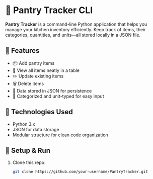 # 🥫 Pantry Tracker CLI

**Pantry Tracker** is a command-line Python application that helps you manage your kitchen inventory efficiently. Keep track of items, their categories, quantities, and units—all stored locally in a JSON file.

## 🚀 Features

- 📦 Add pantry items
- 👀 View all items neatly in a table
- ✏️ Update existing items
- 🗑️ Delete items
- 💾 Data stored in JSON for persistence
- 🧠 Categorized and unit-typed for easy input

## 📌 Technologies Used

- Python 3.x
- JSON for data storage
- Modular structure for clean code organization

## 🔧 Setup & Run

1. Clone this repo:
   ```bash
   git clone https://github.com/your-username/PantryTracker.git
